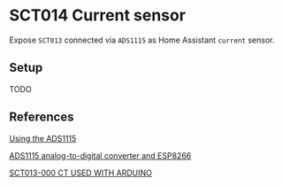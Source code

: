 # SCT014 Current sensor

Expose `SCT013` connected via `ADS1115` as Home Assistant `current` sensor.

## Setup

TODO

## References

[Using the ADS1115](https://www.best-microcontroller-projects.com/ads1115.html)

[ADS1115 analog-to-digital converter and ESP8266](http://www.esp8266learning.com/ads1115-analog-to-digital-converter-and-esp8266.php)

[SCT013-000 CT USED WITH ARDUINO](https://www.poweruc.pl/blogs/news/non-invasive-sensor-yhdc-sct013-000-ct-used-with-arduino-sct-013)
